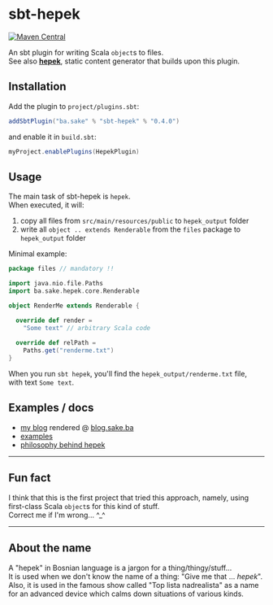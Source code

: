 # sbt-hepek
[![Maven Central](https://maven-badges.herokuapp.com/maven-central/ba.sake/sbt-hepek/badge.svg)](https://maven-badges.herokuapp.com/maven-central/ba.sake/sbt-hepek)  

An sbt plugin for writing Scala `object`s to files.  
See also [**hepek**](https://github.com/sake92/hepek), static content generator that builds upon this plugin.


## Installation

Add the plugin to `project/plugins.sbt`:
```scala
addSbtPlugin("ba.sake" % "sbt-hepek" % "0.4.0")
```

and enable it in `build.sbt`: 
```scala
myProject.enablePlugins(HepekPlugin)
```

## Usage

The main task of sbt-hepek is `hepek`.  
When executed, it will:
1. copy all files from `src/main/resources/public` to `hepek_output` folder
1. write all `object .. extends Renderable` from the `files` package to `hepek_output` folder



Minimal example:

```scala
package files // mandatory !!

import java.nio.file.Paths
import ba.sake.hepek.core.Renderable

object RenderMe extends Renderable {

  override def render =
    "Some text" // arbitrary Scala code
  
  override def relPath = 
    Paths.get("renderme.txt")
}
```

When you run `sbt hepek`, you'll find the `hepek_output/renderme.txt` file,  
with text `Some text`.

## Examples / docs
- [my blog](https://github.com/sake92/sake-ba-source) rendered @ [blog.sake.ba](https://blog.sake.ba)
- [examples](https://github.com/sake92/hepek-examples)
- [philosophy behind hepek](https://dev.to/sake_92/render-static-site-from-scala-code)


---

## Fun fact
I think that this is the first project that tried this approach, namely, using first-class Scala `object`s for this kind of stuff.  
Correct me if I'm wrong... ^_^

---


## About the name

A "hepek" in Bosnian language is a jargon for a thing/thingy/stuff...  
It is used when we don't know the name of a thing: "Give me that ... *hepek*".  
Also, it is used in the famous show called "Top lista nadrealista" as a name for an advanced device which calms down situations of various kinds.  
